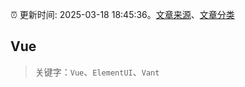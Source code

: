 :alarm_clock: 更新时间: 2025-03-18 18:45:36。[文章来源](/README.md)、[文章分类](/TAGS.md)

## Vue


> 关键字：`Vue`、`ElementUI`、`Vant`



